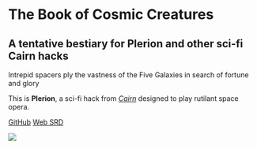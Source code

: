 <!-- _coverpage.md -->

# The Book of Cosmic Creatures

## A tentative bestiary for Plerion and other sci-fi Cairn hacks

Intrepid spacers ply the vastness of the Five Galaxies in search of fortune and glory

This is **Plerion**, a sci-fi hack from [*Cairn*](https://cairnrpg.com) designed to play rutilant space opera.

[GitHub](https://github.com/zeruhur/cosmiccreatures/)
[Web SRD](/README.md)


<!-- background image -->

![](/_assets/space-6069115.jpg)